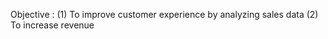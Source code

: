 Objective : (1) To improve customer experience by analyzing sales data
            (2) To increase revenue
